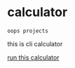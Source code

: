 # calculator

```
oops projects
```

this is cli calculator

[run this calculator](sharjjel_ahmed_17_calculator@1.0.0)
